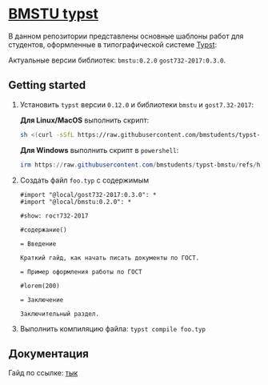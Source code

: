 # [BMSTU typst](https://github.com/bmstudents/typst-bmstu)

В данном репозитории представлены основные шаблоны работ для студентов, оформленные в типографической системе [Typst](https://typst.app):

Актуальные версии библиотек: `bmstu:0.2.0` `gost732-2017:0.3.0`.

## Getting started

1. Установить `typst` версии `0.12.0` и библиотеки `bmstu` и `gost7.32-2017`:

    **Для Linux/MacOS** выполнить скрипт:

    ```sh
    sh <(curl -sSfL https://raw.githubusercontent.com/bmstudents/typst-bmstu/refs/heads/main/install.sh)
    ```

    **Для Windows** выполнить скрипт в `powershell`:

    ```powershell
    irm https://raw.githubusercontent.com/bmstudents/typst-bmstu/refs/heads/main/install.ps1 | iex
    ```

2. Создать файл `foo.typ` с содержимым

    ```typst
    #import "@local/gost732-2017:0.3.0": *
    #import "@local/bmstu:0.2.0": *

    #show: гост732-2017

    #содержание()

    = Введение

    Краткий гайд, как начать писать документы по ГОСТ.

    = Пример оформления работы по ГОСТ

    #lorem(200)

    = Заключение

    Заключительный раздел.
    ```

3. Выполнить компиляцию файла: `typst compile foo.typ`

## Документация

Гайд по ссылке: [тык](./docs/documentation.md)
